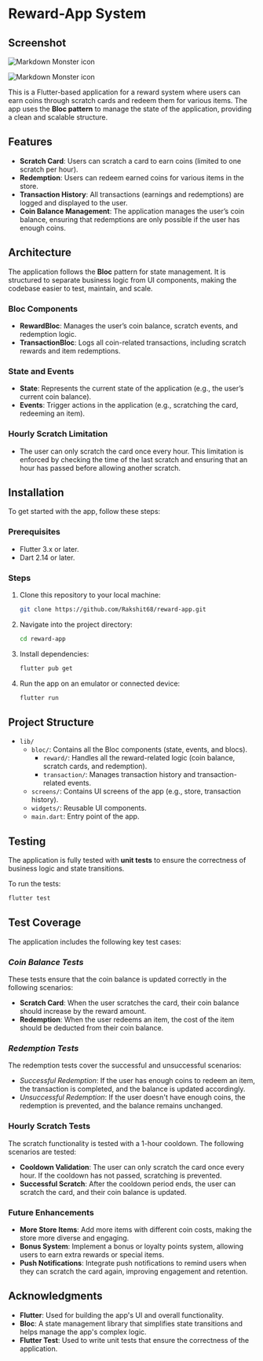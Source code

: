 # Reward-App System

## Screenshot
<img src="reward.png"
     alt="Markdown Monster icon"/>

<img src="reward2.png"
     alt="Markdown Monster icon"/>

This is a Flutter-based application for a reward system where users can earn coins through scratch cards and redeem them for various items. The app uses the **Bloc pattern** to manage the state of the application, providing a clean and scalable structure.

## Features
- **Scratch Card**: Users can scratch a card to earn coins (limited to one scratch per hour).
- **Redemption**: Users can redeem earned coins for various items in the store.
- **Transaction History**: All transactions (earnings and redemptions) are logged and displayed to the user.
- **Coin Balance Management**: The application manages the user’s coin balance, ensuring that redemptions are only possible if the user has enough coins.

## Architecture

The application follows the **Bloc** pattern for state management. It is structured to separate business logic from UI components, making the codebase easier to test, maintain, and scale.

### **Bloc Components**
- **RewardBloc**: Manages the user’s coin balance, scratch events, and redemption logic.
- **TransactionBloc**: Logs all coin-related transactions, including scratch rewards and item redemptions.

### **State and Events**
- **State**: Represents the current state of the application (e.g., the user’s current coin balance).
- **Events**: Trigger actions in the application (e.g., scratching the card, redeeming an item).

### **Hourly Scratch Limitation**
- The user can only scratch the card once every hour. This limitation is enforced by checking the time of the last scratch and ensuring that an hour has passed before allowing another scratch.

## Installation

To get started with the app, follow these steps:

### Prerequisites
- Flutter 3.x or later.
- Dart 2.14 or later.

### Steps
1. Clone this repository to your local machine:
    ```bash
    git clone https://github.com/Rakshit68/reward-app.git
    ```
2. Navigate into the project directory:
    ```bash
    cd reward-app
    ```
3. Install dependencies:
    ```bash
    flutter pub get
    ```
4. Run the app on an emulator or connected device:
    ```bash
    flutter run
    ```

## Project Structure

- `lib/`
  - `bloc/`: Contains all the Bloc components (state, events, and blocs).
    - `reward/`: Handles all the reward-related logic (coin balance, scratch cards, and redemption).
    - `transaction/`: Manages transaction history and transaction-related events.
  - `screens/`: Contains UI screens of the app (e.g., store, transaction history).
  - `widgets/`: Reusable UI components.
  - `main.dart`: Entry point of the app.

## Testing

The application is fully tested with **unit tests** to ensure the correctness of business logic and state transitions.

To run the tests:

```bash
flutter test
```

## Test Coverage

The application includes the following key test cases:

### *Coin Balance Tests*
These tests ensure that the coin balance is updated correctly in the following scenarios:

- **Scratch Card**: When the user scratches the card, their coin balance should increase by the reward amount.
- **Redemption**: When the user redeems an item, the cost of the item should be deducted from their coin balance.

### *Redemption Tests*
The redemption tests cover the successful and unsuccessful scenarios:

- *Successful Redemption*: If the user has enough coins to redeem an item, the transaction is completed, and the balance is updated accordingly.
- *Unsuccessful Redemption*: If the user doesn't have enough coins, the redemption is prevented, and the balance remains unchanged.

### **Hourly Scratch Tests**
The scratch functionality is tested with a 1-hour cooldown. The following scenarios are tested:

- **Cooldown Validation**: The user can only scratch the card once every hour. If the cooldown has not passed, scratching is prevented.
- **Successful Scratch**: After the cooldown period ends, the user can scratch the card, and their coin balance is updated.

### **Future Enhancements**

- **More Store Items**: Add more items with different coin costs, making the store more diverse and engaging.
- **Bonus System**: Implement a bonus or loyalty points system, allowing users to earn extra rewards or special items.
- **Push Notifications**: Integrate push notifications to remind users when they can scratch the card again, improving engagement and retention.

## Acknowledgments

- **Flutter**: Used for building the app's UI and overall functionality.
- **Bloc**: A state management library that simplifies state transitions and helps manage the app's complex logic.
- **Flutter Test**: Used to write unit tests that ensure the correctness of the application.
